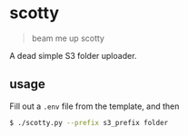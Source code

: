 # scotty

> beam me up scotty

A dead simple S3 folder uploader. 

## usage

Fill out a `.env` file from the template, and then

```sh
$ ./scotty.py --prefix s3_prefix folder
```
